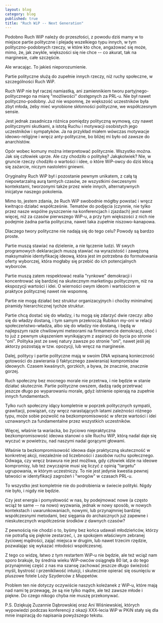 ```yaml
---
layout: blog
category: blog
published: true
title: "Ruch WiP -- Next Generation"
---
```



Podobno Ruch WiP należy do przeszłości, z powodu dziś mamy w to miejsce partie polityczne i plejadę wszelkiego typu innych, w tym polityczno-podobnych rzeczy, w które kto chce, angażować się może, mimo, że, jak zwykle, większości się nie chce -- co akurat, tak na marginesie, całe szczęście.

Ale wracając. To jakieś nieporozumienie.

Partie polityczne służą do zupełnie innych rzeczy, niż ruchy społeczne, w szczególności Ruch WiP.

Ruch WiP nie był raczej namiastką, ani zamiennikiem tworu partyjnego-politycznego na miarę "możliwości" dostępnych za PRL-u. Nie był nawet polityczno-podobny. Już nie wspomnę, że większość uczestników była zbyt młoda, żeby mieć wyrobione skłonności polityczne, we współczesnym sensie.

Jest jednak zasadnicza różnica pomiędzy polityczną wymową, czy nawet politycznymi skutkami, a istotą Ruchu i motywacji osobistych jego uczestników i sympatyków. Ja na przykład miałem wówczas motywacje ideowo-religijne i wręcz anty-polityczne, bo bliżej mi było od zawsze do anarchistów.

Opór wobec komuny można interpretować politycznie. Wszystko można. Jak się człowiek uprze. Ale czy chodziło o politykę? Jakąkolwiek? Nie, w gruncie rzeczy chodziło o wartości i idee, o które WiP-owcy do dziś kłócą się zażarcie, niczym nastoletni gniewni.

Oryginalny Ruch WiP był i pozostanie pewnym unikatem, z całą tą niepowtarzalną aurą tamtych czasów, ze wszystkimi ówczesnymi kontekstami, tworzonymi także przez wiele innych, alternatywnych inicjatyw naszego pokolenia.

Mimo to, jestem zdania, że Ruch WiP swobodnie mógłby powstać i wręcz kwitnąco działać współcześnie. Tematów do podjęcia (czynnie, nie tylko przez nasze wspólne pyszczenie na konferencjach i zjazdach) jest nawet więcej, niż za czasów pierwszego WiP-u, a przy tym większości z nich nie podejmie żadna partia polityczna, nawet taka zupełnie niszowo-kanapowa.

Dlaczego twory polityczne nie nadają się do tego celu? Powody są bardzo proste.

Partie muszą stawiać na dzielenie, a nie łączenie ludzi. W swych programowych deklaracjach muszą stawiać na wyrazistość i zawężoną maksymalnie identyfikację ideową, która jest im potrzebna do formułowania oferty wyborczej, która mogłaby się przebić do ich potencjalnych wyborców.

Partie muszą zatem respektować realia "rynkowe" demokracji i koncentrować się bardziej na skutecznym marketingu politycznym, niż na ekspozycji wartości i idei. O wierności owym ideom i wartościom w praktyce politycznej nawet nie wspomnę.

Partie nie mogą działać bez struktur organizacyjnych i choćby minimalnej piramidy hierarchicznej tychże struktur.

Partie chcą dostać się do władzy, i tu mogą się zdarzyć dwie rzeczy: albo się do władzy dostaną, i tym samym przekroczą Rubikon my-oni w relacji społeczeństwo-władza, albo się do władzy nie dostaną, i będą w najlepszym razie chwilowymi meteorami na firmamencie demokracji, choć i to już z pewnym ukąszeniem wynikającym z aspiracji do bycia po stronie "oni". Polityka jest ze swej natury zawsze po stronie "oni", nawet jeśli jej aktorzy pozostają w tzw. opozycji, lub wręcz na marginesie.

Dalej, politycy i partie polityczne mają w swoim DNA wpisaną konieczność gotowości do zawierania (i faktycznego zawierania) kompromisów ideowych. Czasem kwaśnych, gorzkich, a bywa, że znacznie, znacznie gorzej.

Ruch społeczny bez mocnego morale nie przetrwa, i nie będzie w stanie działać skutecznie. Partie polityczne owszem, dadzą radę przetrwać jeszcze długo po wyparowaniu morale, gdyż istnienie opierają na zupełnie innych fundamentach.

Tylko ruch społeczny idący kompletnie w poprzek politycznych sympatii, grawitacji, powiązań, czy wręcz narastających latami zależności różnego typu, może sobie pozwolić na bezkompromisowość w sferze wartości i idei uznawanych za fundamentalne przez wszystkich uczestników.

Więcej, właśnie ta wariacka, bo życiowo niepraktyczna bezkompromisowość ideowa stanowi o sile Ruchu WiP, którą nadal daje się wyczuć w powietrzu, nad naszymi nadal gorącymi głowami.

Właśnie ta bezkompromisowość ideowa daje praktyczną skuteczność w konkretnej akcji, niezależnie od liczebności i zasobów ruchu społecznego. Odwaga, czy wręcz brawura nie jest możliwa, gdy człowiek idzie na ideowe kompromisy, lub też zwyczajnie musi się liczyć z opinią "targetu" ugrupowania, w którym uczestniczy. To nie jest jedynie kwestia pewnej łatwości w identyfikacji zagrożeń i "wrogów" w czasach PRL-u.

To wszystko jest kompletnie nie do podrobienia w świecie polityki. Nigdy nie było, i nigdy nie będzie.

Czy jest energia i pomysłowość w nas, by podejmować nowe (a często wciąż te same -- na nowo) wyzwania, jednak w nowy sposób, w nowych kontekstach i uwarunkowaniach, nowymi, lub przynajmniej bardziej współczesnymi metodami, bez sięgania do archaicznych już zapewne i nieskutecznych współcześnie środków z dawnych czasów?

Z pewnością nie chodzi o to, byśmy bez końca udawali młodzieńców, którzy nie potrafią się pięknie zestarzeć, i, ze spokojem właściwym zebranej życiowej mądrości, zająć miejsca w drugim, lub nawet trzecim rzędzie, pozwalając się wykazać młodości współczesnej.

Z tego co widzę, łatwo z tym restartem WiP-u nie będzie, ale też wciąż nam sporo brakuje, by średnia wieku WiP-owców osiągnęła 80 lat, a do tego przynajmniej część z nas ma szansę zachować jeszcze długo świeżość myśli, bystrość i przenikliwość intuicji, i skutecznie opierać się osunięciu w pluszowe fotele Loży Szyderców z Muppetów.

Problem ten nie dotyczy oczywiście naszych koleżanek z WiP-u, które mają nad nami tę przewagę, że są nie tylko mądre, ale też zawsze młode i piękne. Do czego nikogo chyba nie muszę przekonywać.

P.S. Dziękuję Zuzannie Dąbrowskiej oraz Ani Wiśniewskiej, których wypowiedzi podczas konferencji z okazji XXX-lecia WiP w PKiN stały się dla mnie inspiracją do napisania powyższego tekstu.
